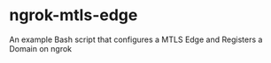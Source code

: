 # ngrok-mtls-edge
An example Bash script that configures a MTLS Edge and Registers a Domain on ngrok
